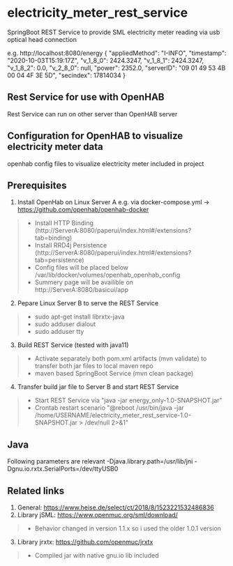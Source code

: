 # electricity_meter_rest_service
SpringBoot REST Service to provide SML electricity meter reading via usb optical head connection

e.g. http://localhost:8080/energy
{
	"appliedMethod": "I-INFO",
	"timestamp": "2020-10-03T15:19:17Z",
	"v_1_8_0": 2424.3247,
	"v_1_8_1": 2424.3247,
	"v_1_8_2": 0.0,
	"v_2_8_0": null,
	"power": 2352.0,
	"serverID": "09 01 49 53 4B 00 04 4F 3E 5D",
	"secindex": 17814034
}

## Rest Service for use with OpenHAB
Rest Service can run on other server than OpenHAB server

## Configuration for OpenHAB to visualize electricity meter data
openhab config files to visualize electricity meter included in project

## Prerequisites
1. Install OpenHab on Linux Server A e.g. via docker-compose.yml -> https://github.com/openhab/openhab-docker
>* Install HTTP Binding (http://ServerA:8080/paperui/index.html#/extensions?tab=binding)
>* Install RRD4j Persistence (http://ServerA:8080/paperui/index.html#/extensions?tab=persistence)
>* Config files will be placed below /var/lib/docker/volumes/openhab_openhab_config
>* Summery page will be availible on http://ServerA:8080/basicui/app
2. Pepare Linux Server B to serve the REST Service
>* sudo apt-get install librxtx-java
>* sudo adduser <yourUserName> dialout
>* sudo adduser <yourUserName> tty
3. Build REST Service (tested with java11)
>* Activate separately both pom.xml artifacts (mvn validate) to transfer both jar files to local maven repo 
>* maven based SpringBoot Service (mvn clean package)
4. Transfer build jar file to Server B and start REST Service
>* Start REST Service via "java -jar energy_only-1.0-SNAPSHOT.jar" 
>* Crontab restart scenario "@reboot /usr/bin/java -jar /home/USERNAME/electricity_meter_rest_service-1.0-SNAPSHOT.jar > /dev/null 2>&1"

## Java
Following parameters are relevant
-Djava.library.path=/usr/lib/jni
-Dgnu.io.rxtx.SerialPorts=/dev/ttyUSB0

## Related links
1. General: https://www.heise.de/select/ct/2018/8/1523221532486836
2. Library jSML: https://www.openmuc.org/sml/download/
>* Behavior changed in version 1.1.x so i used the older 1.0.1 version
3. Library jrxtx: https://github.com/openmuc/jrxtx
>* Compiled jar with native gnu.io lib included


